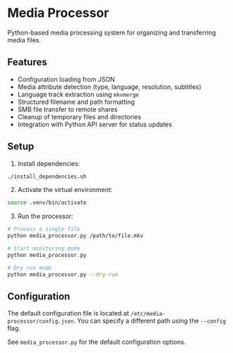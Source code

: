 # Media Processor

Python-based media processing system for organizing and transferring media files.

## Features

- Configuration loading from JSON
- Media attribute detection (type, language, resolution, subtitles)
- Language track extraction using `mkvmerge`
- Structured filename and path formatting
- SMB file transfer to remote shares
- Cleanup of temporary files and directories
- Integration with Python API server for status updates

## Setup

1. Install dependencies:

```bash
./install_dependencies.sh
```

2. Activate the virtual environment:

```bash
source .venv/bin/activate
```

3. Run the processor:

```bash
# Process a single file
python media_processor.py /path/to/file.mkv

# Start monitoring mode
python media_processor.py

# Dry run mode
python media_processor.py --dry-run
```

## Configuration

The default configuration file is located at `/etc/media-processor/config.json`. You can specify a different path using the `--config` flag.

See `media_processor.py` for the default configuration options. 